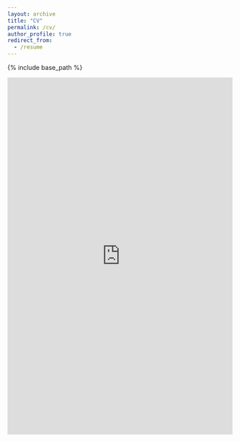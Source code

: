 ```yaml
---
layout: archive
title: "CV"
permalink: /cv/
author_profile: true
redirect_from:
  - /resume
---
```


{% include base_path %}

<iframe src="https://docs.google.com/viewer?url=https://xwang112358.github.io/files/Xin_Wang.pdf&embedded=true" 
        width="100%" height="800px" style="border:none;"></iframe>

<!-- <object data="../files/paper1.pdf" type="application/pdf" width="100%" height="800px">
    <p>Your browser does not support PDFs. <a href="../files/paper1.pdf">Download the PDF</a>.</p>
</object> -->

